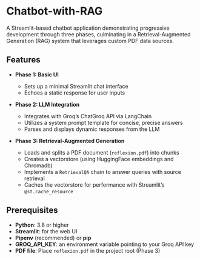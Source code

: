 # Chatbot-with-RAG

A Streamlit-based chatbot application demonstrating progressive development through three phases, culminating in a Retrieval-Augmented Generation (RAG) system that leverages custom PDF data sources.

## Features

- **Phase 1: Basic UI**  
  - Sets up a minimal Streamlit chat interface  
  - Echoes a static response for user inputs

- **Phase 2: LLM Integration**  
  - Integrates with Groq’s ChatGroq API via LangChain  
  - Utilizes a system prompt template for concise, precise answers  
  - Parses and displays dynamic responses from the LLM

- **Phase 3: Retrieval-Augmented Generation**  
  - Loads and splits a PDF document (`reflexion.pdf`) into chunks  
  - Creates a vectorstore (using HuggingFace embeddings and Chromadb)  
  - Implements a `RetrievalQA` chain to answer queries with source retrieval  
  - Caches the vectorstore for performance with Streamlit’s `@st.cache_resource`

## Prerequisites

- **Python**: 3.8 or higher  
- **Streamlit**: for the web UI  
- **Pipenv** (recommended) or **pip**  
- **GROQ_API_KEY**: an environment variable pointing to your Groq API key  
- **PDF file**: Place `reflexion.pdf` in the project root (Phase 3)

